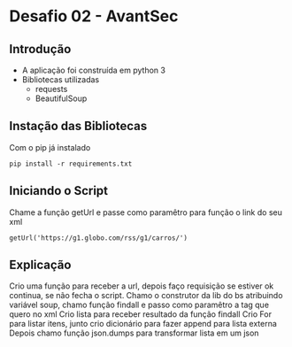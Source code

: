 # Desafio 02 - AvantSec 

## Introdução

- A aplicação foi construída em python 3 
- Bibliotecas utilizadas
  - requests
  - BeautifulSoup

## Instação das Bibliotecas

Com o pip já instalado 
```
pip install -r requirements.txt
```

## Iniciando o Script

Chame a função getUrl e passe como paramêtro para função o link do seu xml
```
getUrl('https://g1.globo.com/rss/g1/carros/')
```


## Explicação 

Crio uma função para receber a url, depois faço requisição se estiver ok continua, se não fecha o script.
Chamo o construtor da lib do bs atribuindo variável soup, chamo função findall e passo como paramêtro a tag que quero no xml
Crio lista para receber resultado da função findall
Crio For para listar itens, junto crio dicionário para fazer append para lista externa
Depois chamo função json.dumps para transformar lista em um json
